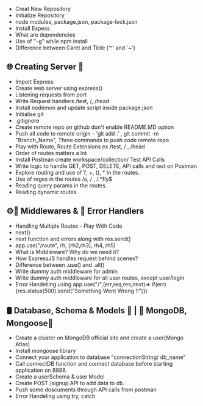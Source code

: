 - Creat New Repository
- Initialize Repository
- node modules, package.json, package-lock.json
- Install Expess
- What are dependencies
- Use of "-g" while npm install 
- Difference between Caret and Tilde ('^' and '~')

## 🌐 Creating Server 🚀
- Import Express
- Create web server using express()
- Listening requests from port
- Write Request handlers /test, /, /head
- Install nodemon and update script inside package.json
- Initialise git
- .gitignore
- Create remote repo on github don't enable README.MD option
- Push all code to remote origin -  'git add .' , git commit -m "Branch_Name",  Three commands to push code remote repo 
- Play with Route, Route Extensions ex./test, / , /head
- Order of routes matters a lot
- Install Postman create workspace/collection/ Test API Calls
- Write logic to handle GET, POST, DELETE, API calls and test on Postman
- Explore routing and use of ?, +, (), * in the routes.
- Use of regex in the routes /a, / , /.*fly$
- Reading query params in the routes.
- Reading dynamic routes.

## ⚙️🚦 Middlewares & 🔧 Error Handlers 
- Handling Multiple Routes - Play With Code
- next()
- next function and errors along with res.send()
- app.use("/route", rh, [rh2,rh3], rh4, rh5)
- What is Middleware? Why do we need it?
- How ExpressJS handles request behind scenes?
- Difference between .use() and .all()
- Write dummy auth middleware for admin
- Write dummy auth middleware for all user routes, except user/login
- Error Handelling using app.use("/",(err,req,res,next)=> if(err){res.status(500).send("Something Went Wrong !!")})

## 🛢️ Database, Schema & Models 🧩 | 📝 MongoDB, Mongoose🔗
- Create a cluster on MongoDB official site and create a user(Mongo Atlas)
- Install mongoose library
- Connect your application to database "connectionString/ db_name"
- Call connectDB function and connect database before starting application on 8888.
- Create a userSchema & user Model
- Create POST /signup API to add data to db.
- Push some doscuments through API calls from postman
- Error Handeling using try, catch